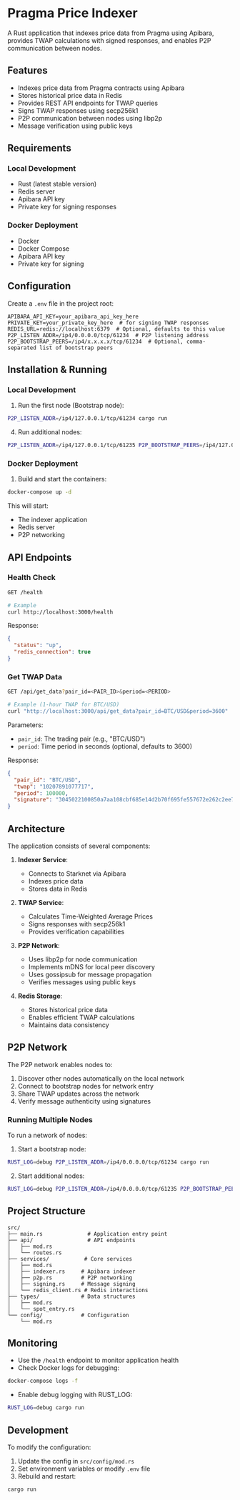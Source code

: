 # Pragma Price Indexer

A Rust application that indexes price data from Pragma using Apibara, provides TWAP calculations with signed responses, and enables P2P communication between nodes.

## Features

- Indexes price data from Pragma contracts using Apibara
- Stores historical price data in Redis
- Provides REST API endpoints for TWAP queries
- Signs TWAP responses using secp256k1
- P2P communication between nodes using libp2p
- Message verification using public keys

## Requirements

### Local Development

- Rust (latest stable version)
- Redis server
- Apibara API key
- Private key for signing responses

### Docker Deployment

- Docker
- Docker Compose
- Apibara API key
- Private key for signing

## Configuration

Create a `.env` file in the project root:

```env
APIBARA_API_KEY=your_apibara_api_key_here
PRIVATE_KEY=your_private_key_here  # for signing TWAP responses
REDIS_URL=redis://localhost:6379  # Optional, defaults to this value
P2P_LISTEN_ADDR=/ip4/0.0.0.0/tcp/61234  # P2P listening address
P2P_BOOTSTRAP_PEERS=/ip4/x.x.x.x/tcp/61234  # Optional, comma-separated list of bootstrap peers
```

## Installation & Running

### Local Development

1. Run the first node (Bootstrap node):

```bash
P2P_LISTEN_ADDR=/ip4/127.0.0.1/tcp/61234 cargo run
```

4. Run additional nodes:

```bash
P2P_LISTEN_ADDR=/ip4/127.0.0.1/tcp/61235 P2P_BOOTSTRAP_PEERS=/ip4/127.0.0.1/tcp/61234 cargo run
```

### Docker Deployment

1. Build and start the containers:

```bash
docker-compose up -d
```

This will start:

- The indexer application
- Redis server
- P2P networking

## API Endpoints

### Health Check

```bash
GET /health

# Example
curl http://localhost:3000/health
```

Response:

```json
{
  "status": "up",
  "redis_connection": true
}
```

### Get TWAP Data

```bash
GET /api/get_data?pair_id=<PAIR_ID>&period=<PERIOD>

# Example (1-hour TWAP for BTC/USD)
curl "http://localhost:3000/api/get_data?pair_id=BTC/USD&period=3600"
```

Parameters:

- `pair_id`: The trading pair (e.g., "BTC/USD")
- `period`: Time period in seconds (optional, defaults to 3600)

Response:

```json
{
  "pair_id": "BTC/USD",
  "twap": "10207891077717",
  "period": 100000,
  "signature": "3045022100850a7aa108cbf685e14d2b70f695fe557672e262c2ee7e3d8f85bec4cbeacb9302206c394150bb136f620758f8fbe65afa5dbd107da164e966593b3263ebeab4adc0"
}
```

## Architecture

The application consists of several components:

1. **Indexer Service**:

   - Connects to Starknet via Apibara
   - Indexes price data
   - Stores data in Redis

2. **TWAP Service**:

   - Calculates Time-Weighted Average Prices
   - Signs responses with secp256k1
   - Provides verification capabilities

3. **P2P Network**:

   - Uses libp2p for node communication
   - Implements mDNS for local peer discovery
   - Uses gossipsub for message propagation
   - Verifies messages using public keys

4. **Redis Storage**:
   - Stores historical price data
   - Enables efficient TWAP calculations
   - Maintains data consistency

## P2P Network

The P2P network enables nodes to:

1. Discover other nodes automatically on the local network
2. Connect to bootstrap nodes for network entry
3. Share TWAP updates across the network
4. Verify message authenticity using signatures

### Running Multiple Nodes

To run a network of nodes:

1. Start a bootstrap node:

```bash
RUST_LOG=debug P2P_LISTEN_ADDR=/ip4/0.0.0.0/tcp/61234 cargo run
```

2. Start additional nodes:

```bash
RUST_LOG=debug P2P_LISTEN_ADDR=/ip4/0.0.0.0/tcp/61235 P2P_BOOTSTRAP_PEERS=/ip4/bootstrap_ip/tcp/61234 cargo run
```

## Project Structure

```
src/
├── main.rs              # Application entry point
├── api/                 # API endpoints
│   ├── mod.rs
│   └── routes.rs
├── services/           # Core services
│   ├── mod.rs
│   ├── indexer.rs     # Apibara indexer
│   ├── p2p.rs         # P2P networking
│   ├── signing.rs     # Message signing
│   └── redis_client.rs # Redis interactions
├── types/             # Data structures
│   ├── mod.rs
│   └── spot_entry.rs
└── config/            # Configuration
    └── mod.rs
```

## Monitoring

- Use the `/health` endpoint to monitor application health
- Check Docker logs for debugging:

```bash
docker-compose logs -f
```

- Enable debug logging with RUST_LOG:

```bash
RUST_LOG=debug cargo run
```

## Development

To modify the configuration:

1. Update the config in `src/config/mod.rs`
2. Set environment variables or modify `.env` file
3. Rebuild and restart:

```bash
cargo run
```
